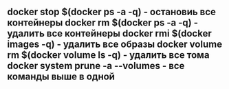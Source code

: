 docker stop $(docker ps -a -q)           - остановиь все контейнеры
docker rm $(docker ps -a -q)             - удалить все контейнеры
docker rmi $(docker images -q)           - удалить все образы
docker volume rm $(docker volume ls -q)  - удалить все тома
docker system prune -a --volumes         - все команды выше в одной
-----
